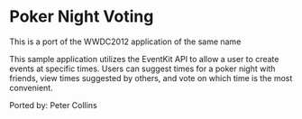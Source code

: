 Poker Night Voting
==================

This is a port of the WWDC2012 application of the same name

This sample application utilizes the EventKit API to allow a user to
create events at specific times.  Users can suggest times for a poker
night with friends, view times suggested by others, and vote on which
time is the most convenient.

Ported by: Peter Collins